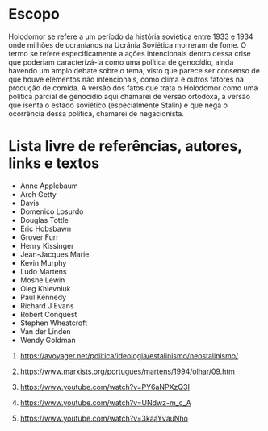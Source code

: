 # Escopo

Holodomor se refere a um período da história soviética entre 1933 e 1934 onde
milhões de ucranianos na Ucrânia Soviética morreram de fome. O termo se refere
especificamente a ações intencionais dentro dessa crise que poderiam
caracterizá-la como uma política de genocídio, ainda havendo um amplo debate
sobre o tema, visto que parece ser consenso de que houve elementos não
intencionais, como clima e outros fatores na produção de comida. A versão dos
fatos que trata o Holodomor como uma política parcial de genocídio aqui chamarei
de versão ortodoxa, a versão que isenta o estado soviético (especialmente
Stalin) e que nega o ocorrência dessa política, chamarei de negacionista.

# Lista livre de referências, autores, links e textos

- Anne Applebaum
- Arch Getty
- Davis
- Domenico Losurdo
- Douglas Tottle
- Eric Hobsbawn
- Grover Furr
- Henry Kissinger
- Jean-Jacques Marie
- Kevin Murphy
- Ludo Martens
- Moshe Lewin
- Oleg Khlevniuk
- Paul Kennedy
- Richard J Evans
- Robert Conquest
- Stephen Wheatcroft
- Van der Linden
- Wendy Goldman

1. https://avoyager.net/politica/ideologia/estalinismo/neostalinismo/
1. https://www.marxists.org/portugues/martens/1994/olhar/09.htm

1. https://www.youtube.com/watch?v=PY6aNPXzQ3I
1. https://www.youtube.com/watch?v=UNdwz-m_c_A
1. https://www.youtube.com/watch?v=3kaaYvauNho

